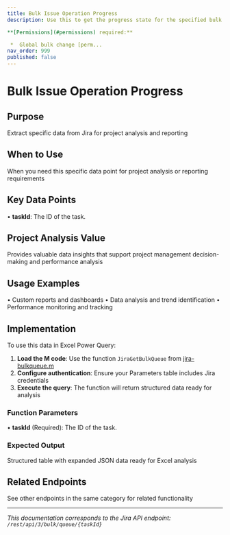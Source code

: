 ```yaml
---
title: Bulk Issue Operation Progress
description: Use this to get the progress state for the specified bulk operation `taskId`.

**[Permissions](#permissions) required:**

 *  Global bulk change [perm...
nav_order: 999
published: false
---
```


# Bulk Issue Operation Progress

## Purpose
Extract specific data from Jira for project analysis and reporting

## When to Use
When you need this specific data point for project analysis or reporting requirements

## Key Data Points
• **taskId**: The ID of the task.

## Project Analysis Value
Provides valuable data insights that support project management decision-making and performance analysis

## Usage Examples
• Custom reports and dashboards
• Data analysis and trend identification
• Performance monitoring and tracking

## Implementation
To use this data in Excel Power Query:

1. **Load the M code**: Use the function `JiraGetBulkQueue` from [jira-bulkqueue.m](../assets/jira-bulkqueue.m)
2. **Configure authentication**: Ensure your Parameters table includes Jira credentials
3. **Execute the query**: The function will return structured data ready for analysis

### Function Parameters
• **taskId** (Required): The ID of the task.

### Expected Output
Structured table with expanded JSON data ready for Excel analysis

## Related Endpoints
See other endpoints in the same category for related functionality

---
*This documentation corresponds to the Jira API endpoint: `/rest/api/3/bulk/queue/{taskId}`*
